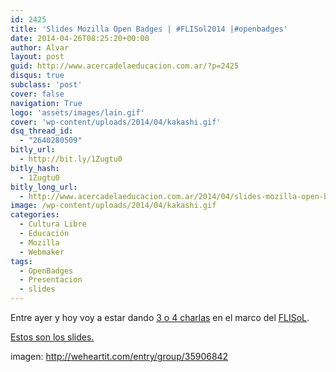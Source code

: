 ```yaml
---
id: 2425
title: 'Slides Mozilla Open Badges | #FLISol2014 |#openbadges'
date: 2014-04-26T08:25:20+00:00
author: Alvar
layout: post
guid: http://www.acercadelaeducacion.com.ar/?p=2425
disqus: true
subclass: 'post'
cover: false
navigation: True
logo: 'assets/images/lain.gif'
cover: 'wp-content/uploads/2014/04/kakashi.gif'
dsq_thread_id:
  - "2640280509"
bitly_url:
  - http://bit.ly/1Zugtu0
bitly_hash:
  - 1Zugtu0
bitly_long_url:
  - http://www.acercadelaeducacion.com.ar/2014/04/slides-mozilla-open-badges-flisol2014-openbadges/
image: /wp-content/uploads/2014/04/kakashi.gif
categories:
  - Cultura Libre
  - Educación
  - Mozilla
  - Webmaker
tags:
  - OpenBadges
  - Presentacion
  - slides
---
```

Entre ayer y hoy voy a estar dando <a title="Eventos" href="https://events.webmaker.org/#!/user/amaciel" target="_blank">3 o 4 charlas</a> en el marco del <a href="http://flisol.info" target="_blank">FLISoL</a>.

<a title="Slides" href="http://acercadelaeducacion.com.ar/presentaciones/openbadges/firefox-open-badges_es.html" target="_blank">Estos son los slides.</a>


<!--more-->
imagen: <a title="Fuente" href="http://weheartit.com/entry/group/35906842" target="_blank">http://weheartit.com/entry/group/35906842</a>
